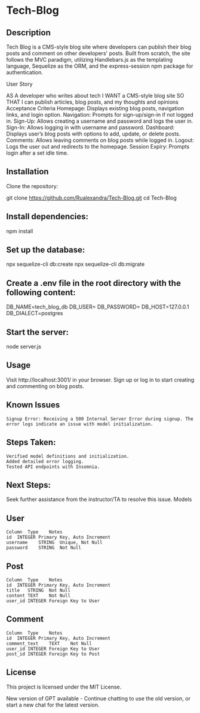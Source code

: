 # Tech-Blog
## Description
Tech Blog is a CMS-style blog site where developers can publish their blog posts and comment on other developers' posts. Built from scratch, the site follows the MVC paradigm, utilizing Handlebars.js as the templating language, Sequelize as the ORM, and the express-session npm package for authentication.

User Story

AS A developer who writes about tech
I WANT a CMS-style blog site
SO THAT I can publish articles, blog posts, and my thoughts and opinions
Acceptance Criteria
Homepage: Displays existing blog posts, navigation links, and login option.
Navigation: Prompts for sign-up/sign-in if not logged in.
Sign-Up: Allows creating a username and password and logs the user in.
Sign-In: Allows logging in with username and password.
Dashboard: Displays user’s blog posts with options to add, update, or delete posts.
Comments: Allows leaving comments on blog posts while logged in.
Logout: Logs the user out and redirects to the homepage.
Session Expiry: Prompts login after a set idle time.

## Installation
Clone the repository:

git clone https://github.com/Rualexandra/Tech-Blog.git
cd Tech-Blog

## Install dependencies:

npm install

## Set up the database:

npx sequelize-cli db:create
npx sequelize-cli db:migrate

## Create a .env file in the root directory with the following content:

DB_NAME=tech_blog_db
DB_USER=
DB_PASSWORD=
DB_HOST=127.0.0.1
DB_DIALECT=postgres

## Start the server:

node server.js

## Usage
Visit http://localhost:3001/ in your browser.
Sign up or log in to start creating and commenting on blog posts.

## Known Issues
    Signup Error: Receiving a 500 Internal Server Error during signup. The error logs indicate an issue with model initialization.
## Steps Taken:
    Verified model definitions and initialization.
    Added detailed error logging.
    Tested API endpoints with Insomnia.
## Next Steps: 
Seek further assistance from the instructor/TA to resolve this issue.
Models
## User
    Column	Type	Notes
    id	INTEGER	Primary Key, Auto Increment
    username	STRING	Unique, Not Null
    password	STRING	Not Null
## Post
    Column	Type	Notes
    id	INTEGER	Primary Key, Auto Increment
    title	STRING	Not Null
    content	TEXT	Not Null
    user_id	INTEGER	Foreign Key to User
## Comment
    Column	Type	Notes
    id	INTEGER	Primary Key, Auto Increment
    comment_text	TEXT	Not Null
    user_id	INTEGER	Foreign Key to User
    post_id	INTEGER	Foreign Key to Post
## License
This project is licensed under the MIT License.











New version of GPT available - Continue chatting to use the old version, or start a new chat for the latest version.